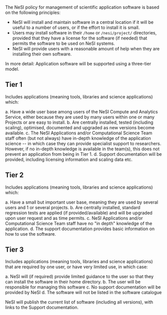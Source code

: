 The NeSI policy for management of scientific application software is
based on the following principles:

-   NeSI will install and maintain software in a central location if it
    will be useful to a number of users, or if the effort to install it
    is small.
-   Users may install software in their `/home` or `/nesi/project/`
    directories, provided that they have a license for the software (if
    needed) that permits the software to be used on NeSI systems.
-   NeSI will provide users with a reasonable amount of help when they
    are installing their own software.

In more detail: Application software will be supported using a
three-tier model.

Tier 1
------

Includes applications (meaning tools, libraries and science
applications) which:

a.  Have a wide user base among users of the NeSI Compute and Analytics
    Service, either because they are used by many users within one or
    many Projects or are easy to install.
b.  Are centrally installed, tested (including scaling), optimised,
    documented and upgraded as new versions become available.
c.  The NeSI Applications and/or Computational Science Team staff often
    (but not always) have in-depth knowledge of the application science
    -- in which case they can provide specialist support to researchers.
    However, if no in-depth knowledge is available in the team(s), this
    does not prevent an application from being in Tier 1.
d.  Support documentation will be provided, including licensing
    information and scaling data etc.

Tier 2
------

Includes applications (meaning tools, libraries and science
applications) which:

a.  Have a small but important user base, meaning they are used by
    several users and 1 or several projects.
b.  Are centrally installed, standard regression tests are applied (if
    provided/available) and will be upgraded upon user request and as
    time permits.
c.  NeSI Applications and/or Computational Science Team staff have no
    "in depth" knowledge of the application.
d.  The support documentation provides basic information on how to use
    the software.

Tier 3
------

Includes applications (meaning tools, libraries and science
applications) that are required by one user, or have very limited use,
in which case:

a.  NeSI will (if required) provide limited guidance to the user so that
    they can install the software in their home directory.
b.  The user will be responsible for managing this software
c.  No support documentation will be provided by NeSI
d.  The software will not be listed in the software catalogue

NeSI will publish the current list of software (including all versions),
with links to the Support documentation.

 
